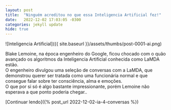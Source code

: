 ```yaml
---
layout: post
title:  "Ninguém acreditou no que essa Inteligencia Artificial fez!"
date:   2022-12-02 17:03:05 -0300
categories: jekyll update
hide: true
---
```

![Inteligencia Artificial]({{ site.baseurl }}/assets/thumbs/post-0001-ai.png)

Blake Lemoine, na época engenheiro do Google, ficou chocado com o quão avançado os algoritmos da Inteligencia Artificial conhecida como LaMDA estão.  
O engenheiro divulgou uma seleção de conversas com a LaMDA, que demonstrou querer ser tratada como uma funcionária normal e que consegue falar sobre ter consciência, alma e emoções.  
O que por si só é algo bastante impressionante, porém Lemoine não esperava a que ponto poderia chegar..

[Continuar lendo]({% post_url 2022-12-02-ia-4-conversas %})

